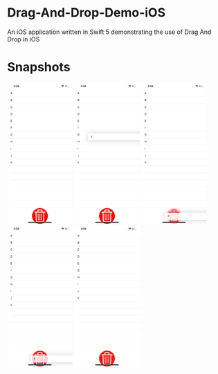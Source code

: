 # Drag-And-Drop-Demo-iOS
An iOS application written in Swift 5 demonstrating the use of Drag And Drop in iOS

# Snapshots
<img src = "Screenshots/1.png" width = "30%" height = "30%"/>

<img src = "Screenshots/2.png" width = "30%" height = "30%"/>

<img src = "Screenshots/3.png" width = "30%" height = "30%"/>

<img src = "Screenshots/4.png" width = "30%" height = "30%"/>

<img src = "Screenshots/5.png" width = "30%" height = "30%"/>
